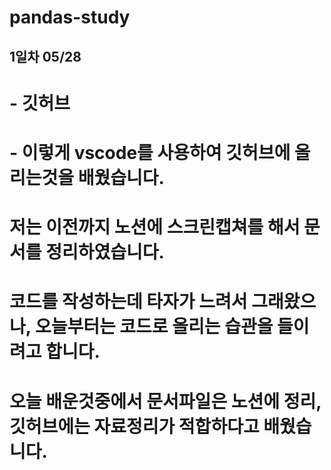 # pandas-study

## 1일차 05/28

# - 깃허브

# - 이렇게 vscode를 사용하여 깃허브에 올리는것을 배웠습니다.

# 저는 이전까지 노션에 스크린캡쳐를 해서 문서를 정리하였습니다.

# 코드를 작성하는데 타자가 느려서 그래왔으나, 오늘부터는 코드로 올리는 습관을 들이려고 합니다.

# 오늘 배운것중에서 문서파일은 노션에 정리, 깃허브에는 자료정리가 적합하다고 배웠습니다.

